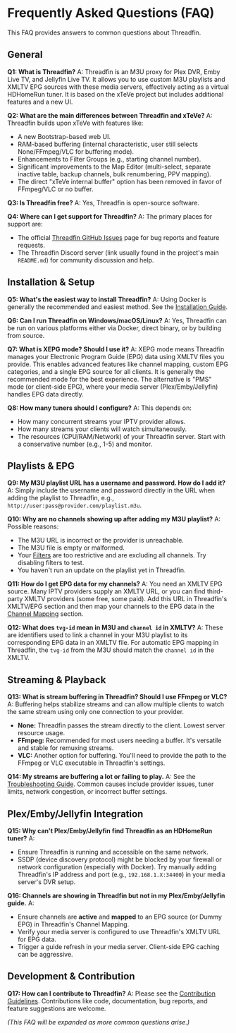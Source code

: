 # Frequently Asked Questions (FAQ)

This FAQ provides answers to common questions about Threadfin.

## General

**Q1: What is Threadfin?**
A: Threadfin is an M3U proxy for Plex DVR, Emby Live TV, and Jellyfin Live TV. It allows you to use custom M3U playlists and XMLTV EPG sources with these media servers, effectively acting as a virtual HDHomeRun tuner. It is based on the xTeVe project but includes additional features and a new UI.

**Q2: What are the main differences between Threadfin and xTeVe?**
A: Threadfin builds upon xTeVe with features like:
*   A new Bootstrap-based web UI.
*   RAM-based buffering (internal characteristic, user still selects None/FFmpeg/VLC for buffering mode).
*   Enhancements to Filter Groups (e.g., starting channel number).
*   Significant improvements to the Map Editor (multi-select, separate inactive table, backup channels, bulk renumbering, PPV mapping).
*   The direct "xTeVe internal buffer" option has been removed in favor of FFmpeg/VLC or no buffer.

**Q3: Is Threadfin free?**
A: Yes, Threadfin is open-source software.

**Q4: Where can I get support for Threadfin?**
A: The primary places for support are:
*   The official [Threadfin GitHub Issues](https://github.com/Threadfin/Threadfin/issues) page for bug reports and feature requests.
*   The Threadfin Discord server (link usually found in the project's main `README.md`) for community discussion and help.

## Installation & Setup

**Q5: What's the easiest way to install Threadfin?**
A: Using Docker is generally the recommended and easiest method. See the [Installation Guide](getting-started/installation.md).

**Q6: Can I run Threadfin on Windows/macOS/Linux?**
A: Yes, Threadfin can be run on various platforms either via Docker, direct binary, or by building from source.

**Q7: What is XEPG mode? Should I use it?**
A: XEPG mode means Threadfin manages your Electronic Program Guide (EPG) data using XMLTV files you provide. This enables advanced features like channel mapping, custom EPG categories, and a single EPG source for all clients. It is generally the recommended mode for the best experience. The alternative is "PMS" mode (or client-side EPG), where your media server (Plex/Emby/Jellyfin) handles EPG data directly.

**Q8: How many tuners should I configure?**
A: This depends on:
*   How many concurrent streams your IPTV provider allows.
*   How many streams your clients will watch simultaneously.
*   The resources (CPU/RAM/Network) of your Threadfin server.
Start with a conservative number (e.g., 1-5) and monitor.

## Playlists & EPG

**Q9: My M3U playlist URL has a username and password. How do I add it?**
A: Simply include the username and password directly in the URL when adding the playlist to Threadfin, e.g., `http://user:pass@provider.com/playlist.m3u`.

**Q10: Why are no channels showing up after adding my M3U playlist?**
A: Possible reasons:
*   The M3U URL is incorrect or the provider is unreachable.
*   The M3U file is empty or malformed.
*   Your [Filters](user-guide/filters.md) are too restrictive and are excluding all channels. Try disabling filters to test.
*   You haven't run an update on the playlist yet in Threadfin.

**Q11: How do I get EPG data for my channels?**
A: You need an XMLTV EPG source. Many IPTV providers supply an XMLTV URL, or you can find third-party XMLTV providers (some free, some paid). Add this URL in Threadfin's XMLTV/EPG section and then map your channels to the EPG data in the [Channel Mapping](user-guide/channel-mapping.md) section.

**Q12: What does `tvg-id` mean in M3U and `channel id` in XMLTV?**
A: These are identifiers used to link a channel in your M3U playlist to its corresponding EPG data in an XMLTV file. For automatic EPG mapping in Threadfin, the `tvg-id` from the M3U should match the `channel id` in the XMLTV.

## Streaming & Playback

**Q13: What is stream buffering in Threadfin? Should I use FFmpeg or VLC?**
A: Buffering helps stabilize streams and can allow multiple clients to watch the same stream using only one connection to your provider.
*   **None:** Threadfin passes the stream directly to the client. Lowest server resource usage.
*   **FFmpeg:** Recommended for most users needing a buffer. It's versatile and stable for remuxing streams.
*   **VLC:** Another option for buffering.
You'll need to provide the path to the FFmpeg or VLC executable in Threadfin's settings.

**Q14: My streams are buffering a lot or failing to play.**
A: See the [Troubleshooting Guide](troubleshooting.md#4-streaming-problems-playback-issues). Common causes include provider issues, tuner limits, network congestion, or incorrect buffer settings.

## Plex/Emby/Jellyfin Integration

**Q15: Why can't Plex/Emby/Jellyfin find Threadfin as an HDHomeRun tuner?**
A:
*   Ensure Threadfin is running and accessible on the same network.
*   SSDP (device discovery protocol) might be blocked by your firewall or network configuration (especially with Docker). Try manually adding Threadfin's IP address and port (e.g., `192.168.1.X:34400`) in your media server's DVR setup.

**Q16: Channels are showing in Threadfin but not in my Plex/Emby/Jellyfin guide.**
A:
*   Ensure channels are **active** and **mapped** to an EPG source (or Dummy EPG) in Threadfin's Channel Mapping.
*   Verify your media server is configured to use Threadfin's XMLTV URL for EPG data.
*   Trigger a guide refresh in your media server. Client-side EPG caching can be aggressive.

## Development & Contribution

**Q17: How can I contribute to Threadfin?**
A: Please see the [Contribution Guidelines](developer-guide/contribution-guidelines.md). Contributions like code, documentation, bug reports, and feature suggestions are welcome.

*(This FAQ will be expanded as more common questions arise.)*
